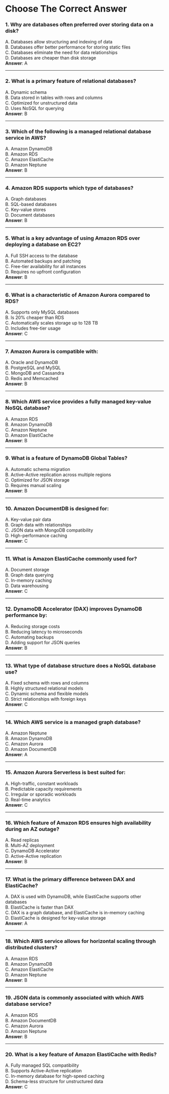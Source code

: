 


# Choose The Correct Answer

### 1. Why are databases often preferred over storing data on a disk?

A. Databases allow structuring and indexing of data  
B. Databases offer better performance for storing static files  
C. Databases eliminate the need for data relationships  
D. Databases are cheaper than disk storage  
**Answer**: A

---

### 2. What is a primary feature of relational databases?

A. Dynamic schema  
B. Data stored in tables with rows and columns  
C. Optimized for unstructured data  
D. Uses NoSQL for querying  
**Answer**: B

---

### 3. Which of the following is a managed relational database service in AWS?

A. Amazon DynamoDB  
B. Amazon RDS  
C. Amazon ElastiCache  
D. Amazon Neptune  
**Answer**: B

---

### 4. Amazon RDS supports which type of databases?

A. Graph databases  
B. SQL-based databases  
C. Key-value stores  
D. Document databases  
**Answer**: B

---

### 5. What is a key advantage of using Amazon RDS over deploying a database on EC2?

A. Full SSH access to the database  
B. Automated backups and patching  
C. Free-tier availability for all instances  
D. Requires no upfront configuration  
**Answer**: B

---

### 6. What is a characteristic of Amazon Aurora compared to RDS?

A. Supports only MySQL databases  
B. Is 20% cheaper than RDS  
C. Automatically scales storage up to 128 TB  
D. Includes free-tier usage  
**Answer**: C

---

### 7. Amazon Aurora is compatible with:

A. Oracle and DynamoDB  
B. PostgreSQL and MySQL  
C. MongoDB and Cassandra  
D. Redis and Memcached  
**Answer**: B

---

### 8. Which AWS service provides a fully managed key-value NoSQL database?

A. Amazon RDS  
B. Amazon DynamoDB  
C. Amazon Neptune  
D. Amazon ElastiCache  
**Answer**: B

---

### 9. What is a feature of DynamoDB Global Tables?

A. Automatic schema migration  
B. Active-Active replication across multiple regions  
C. Optimized for JSON storage  
D. Requires manual scaling  
**Answer**: B

---

### 10. Amazon DocumentDB is designed for:

A. Key-value pair data  
B. Graph data with relationships  
C. JSON data with MongoDB compatibility  
D. High-performance caching  
**Answer**: C

---

### 11. What is Amazon ElastiCache commonly used for?

A. Document storage  
B. Graph data querying  
C. In-memory caching  
D. Data warehousing  
**Answer**: C

---

### 12. DynamoDB Accelerator (DAX) improves DynamoDB performance by:

A. Reducing storage costs  
B. Reducing latency to microseconds  
C. Automating backups  
D. Adding support for JSON queries  
**Answer**: B

---

### 13. What type of database structure does a NoSQL database use?

A. Fixed schema with rows and columns  
B. Highly structured relational models  
C. Dynamic schema and flexible models  
D. Strict relationships with foreign keys  
**Answer**: C

---

### 14. Which AWS service is a managed graph database?

A. Amazon Neptune  
B. Amazon DynamoDB  
C. Amazon Aurora  
D. Amazon DocumentDB  
**Answer**: A

---

### 15. Amazon Aurora Serverless is best suited for:

A. High-traffic, constant workloads  
B. Predictable capacity requirements  
C. Irregular or sporadic workloads  
D. Real-time analytics  
**Answer**: C

---

### 16. Which feature of Amazon RDS ensures high availability during an AZ outage?

A. Read replicas  
B. Multi-AZ deployment  
C. DynamoDB Accelerator  
D. Active-Active replication  
**Answer**: B

---

### 17. What is the primary difference between DAX and ElastiCache?

A. DAX is used with DynamoDB, while ElastiCache supports other databases  
B. ElastiCache is faster than DAX  
C. DAX is a graph database, and ElastiCache is in-memory caching  
D. ElastiCache is designed for key-value storage  
**Answer**: A

---

### 18. Which AWS service allows for horizontal scaling through distributed clusters?

A. Amazon RDS  
B. Amazon DynamoDB  
C. Amazon ElastiCache  
D. Amazon Neptune  
**Answer**: B

---

### 19. JSON data is commonly associated with which AWS database service?

A. Amazon RDS  
B. Amazon DocumentDB  
C. Amazon Aurora  
D. Amazon Neptune  
**Answer**: B

---

### 20. What is a key feature of Amazon ElastiCache with Redis?

A. Fully managed SQL compatibility  
B. Supports Active-Active replication  
C. In-memory database for high-speed caching  
D. Schema-less structure for unstructured data  
**Answer**: C

